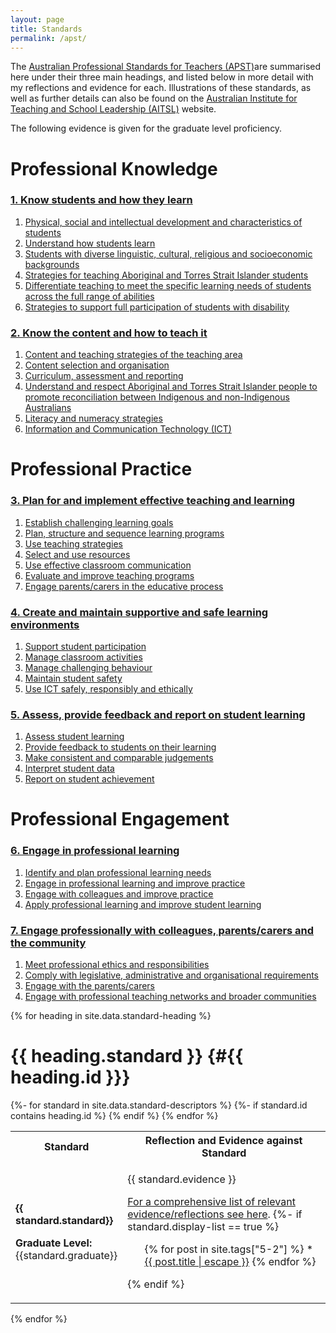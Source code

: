 ```yaml
---
layout: page
title: Standards
permalink: /apst/
---
```


The [Australian Professional Standards for Teachers (APST)](https://www.aitsl.edu.au/docs/default-source/apst-resources/australian_professional_standard_for_teachers_final.pdf)are summarised here under their three main headings, and listed below in more detail with my reflections and evidence for each. Illustrations of these standards, as well as further details can also be found on the [Australian Institute for Teaching and School Leadership (AITSL)](https://www.aitsl.edu.au/teach/standards) website.

The following evidence is given for the graduate level proficiency.

# Professional Knowledge
### [1. Know students and how they learn](#apst1)
1. [Physical, social and intellectual development and characteristics of students](#apst1-1)
2. [Understand how students learn](#apst1-2)
3. [Students with diverse linguistic, cultural, religious and socioeconomic backgrounds](#apst1-3)
4. [Strategies for teaching Aboriginal and Torres Strait Islander students](#apst1-4)
5. [Differentiate teaching to meet the specific learning needs of students across the full range of abilities](#apst1-5)
6. [Strategies to support full participation of students with disability](#apst1-6)

### [2. Know the content and how to teach it](#apst2)
1. [Content and teaching strategies of the teaching area](#apst2-1)
2. [Content selection and organisation](#apst2-2)
3. [Curriculum, assessment and reporting](#apst2-3)
4. [Understand and respect Aboriginal and Torres Strait Islander people to promote reconciliation between Indigenous and non-Indigenous Australians](#apst2-4)
5. [Literacy and numeracy strategies](#apst2-5)
6. [Information and Communication Technology (ICT)](#apst2-6)  

# Professional Practice
### [3. Plan for and implement effective teaching and learning](#apst3)
1. [Establish challenging learning goals](#apst3-1)
2. [Plan, structure and sequence learning programs](#apst3-2)
3. [Use teaching strategies](#apst3-3)
4. [Select and use resources](#apst3-4)
5. [Use effective classroom communication](#apst3-5)
6. [Evaluate and improve teaching programs](#apst3-6)
7. [Engage parents/carers in the educative process](#apst3-7)

### [4. Create and maintain supportive and safe learning environments](#apst4)
1. [Support student participation](#apst4-1)
2. [Manage classroom activities](#apst4-2)
3. [Manage challenging behaviour](#apst4-3)
4. [Maintain student safety](#apst4-4)
5. [Use ICT safely, responsibly and ethically](#apst4-5)

### [5. Assess, provide feedback and report on student learning](#apst5)
1. [Assess student learning](#apst5-1)
2. [Provide feedback to students on their learning](#apst5-2)
3. [Make consistent and comparable judgements](#apst5-3)
4. [Interpret student data](#apst5-4)
5. [Report on student achievement](#apst5-5)

# Professional Engagement
### [6. Engage in professional learning](#apst6)
1. [Identify and plan professional learning needs](#apst6-1)
2. [Engage in professional learning and improve practice](#apst6-2)
3. [Engage with colleagues and improve practice](#apst6-3)
4. [Apply professional learning and improve student learning](#apst6-4)

### [7. Engage professionally with colleagues, parents/carers and the community](#apst7)
1. [Meet professional ethics and responsibilities](#apst7-1)
2. [Comply with legislative, administrative and organisational requirements](#apst7-2)
3. [Engage with the parents/carers](#apst7-3)
4. [Engage with professional teaching networks and broader communities](#apst7-4)


{% for heading in site.data.standard-heading %}
# {{ heading.standard }} {#{{ heading.id }}}
<table>
    <col style="width:25%">
	<col style="width:75%">
    <tr>
		<th>Standard</th>
		<th>Reflection and Evidence against Standard</th>
	</tr>
{%- for standard in site.data.standard-descriptors %}
    {%- if standard.id contains heading.id %}
    <tr>
		<td id="{{ standard.id }}">
			<p>
				<strong>{{ standard.standard}}</strong>
			</p>
			<p>
				<strong>Graduate Level:</strong> {{standard.graduate}}
            </p>
		</td>
		<td>
            <p>
                {{ standard.evidence }}
            </p>
            <p>
			    <a href="{{ site.baseurl }}/apst/{{ standard.id | slice: 4, 6 }}">For a comprehensive list of relevant evidence/reflections see here</a>.
                {%- if standard.display-list == true %}
                <ul>
                    {% for post in site.tags["5-2"] %} *
                    <a class="post-link" href="{{ post.url | relative_url }}">{{ post.title | escape }}</a>
                    {% endfor %}
			    </ul>
                {% endif %}
            </p>
        </td>
	</tr>
    {% endif %}
{% endfor %}
</table>
{% endfor %}